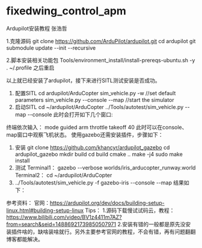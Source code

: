# fixedwing_control_apm
Ardupilot安装教程
张浩哲

1.克隆源码
git clone https://github.com/ArduPilot/ardupilot.git
cd ardupilot
git submodule update --init --recursive 

2.脚本安装相关功能包
Tools/environment_install/install-prereqs-ubuntu.sh -y
. ~/.profile
之后重启

以上就已经安装了ardupilot，接下来进行SITL测试安装是否成功。
1.	配置SITL
cd ardupilot/ArduCopter
sim_vehicle.py -w //set default parameters
sim_vehicle.py --console --map //start the simulator
2.	启动SITL
cd ~/ardupilot/ArduCopter
../Tools/autotest/sim_vehicle.py --map --console 
此时会打开如下几个窗口:
 
终端依次输入：
mode guided
arm throttle
takeoff 40
此时可以在console、map窗口中观察飞机状态。
使用gazebo还需安装插件，步骤如下：
1.	安装 
git clone https://github.com/khancyr/ardupilot_gazebo
cd ardupilot_gazebo
mkdir build
cd build
cmake ..
make -j4
sudo make install
2.	测试 
Terminal1：
gazebo --verbose worlds/iris_arducopter_runway.world
Terminal2：
cd ~/ardupilot/ArduCopter
3.	../Tools/autotest/sim_vehicle.py -f gazebo-iris --console --map
结果如下：
 
参考资料：
官网：https://ardupilot.org/dev/docs/building-setup-linux.html#building-setup-linux
Tips：
1.源码下载慢试试码云，教程：
https://www.bilibili.com/video/BV1z4411m7AZ?from=search&seid=14886921739850507971
2.安装有错的一般都是原先没安装插件啥的，缺啥装啥就行。另外主要参考官网的教程，不会有错，再有问题翻翻博客都能解决。






